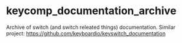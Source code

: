 # keycomp_documentation_archive
Archive of switch (and switch releated things) documentation. Similar project: https://github.com/keyboardio/keyswitch_documentation
